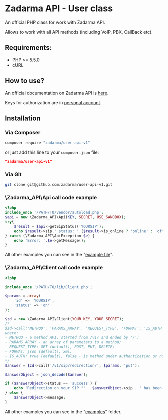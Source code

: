 # Zadarma API - User class
An official PHP class for work with Zadarma API.

Allows to work with all API methods (including VoIP, PBX, CallBack etc).

## Requirements:
- PHP >= 5.5.0
- cURL

## How to use?
An official documentation on Zadarma API is [here](https://zadarma.com/support/api/).

Keys for authorization are in [personal account](https://my.zadarma.com/api/).

## Installation
### Via Сomposer
```sh
composer require "zadarma/user-api-v1"
```
or just add this line to your `composer.json` file:
```json
"zadarma/user-api-v1"
```

### Via Git
```sh
git clone git@github.com:zadarma/user-api-v1.git
```

###  \Zadarma_API\Api call code example
```php
<?php
include_once '/PATH/TO/vendor/autoload.php'; 
$api = new \Zadarma_API\Api(KEY, SECRET, USE_SANDBOX);
try{
    $result = $api->getSipStatus('YOURSIP');
    echo $result->sip.' status: '.($result->is_online ? 'online' : 'offline');
} catch (\Zadarma_API\ApiException $e) {
    echo 'Error: '.$e->getMessage();
}

```
All other examples you can see in the "[example file](https://github.com/zadarma/user-api-v1/tree/master/examples/index.php)".

###  \Zadarma_API\Client call code example
```php
<?php

include_once '/PATH/TO/lib/Client.php';

$params = array(
    'id' => 'YOURSIP',
    'status' => 'on'
);

$zd = new \Zadarma_API\Client(YOUR_KEY, YOUR_SECRET);
/*
$zd->call('METHOD', 'PARAMS_ARRAY', 'REQUEST_TYPE', 'FORMAT', 'IS_AUTH');
where:
- METHOD - a method API, started from /v1/ and ended by '/';
- PARAMS_ARRAY - an array of parameters to a method;
- REQUEST_TYPE: GET (default), POST, PUT, DELETE;
- FORMAT: json (default), xml;
- IS_AUTH: true (default), false - is method under authentication or not.
*/
$answer = $zd->call('/v1/sip/redirection/', $params, 'put');

$answerObject = json_decode($answer);

if ($answerObject->status == 'success') {
    echo 'Redirection on your SIP "' . $answerObject->sip . " has been changed to " . $answerObject->current_status . ".";
} else {
    $answerObject->message;
}
```

All other examples you can see in the "[examples](https://github.com/zadarma/user-api-v1/tree/master/examples)" folder.